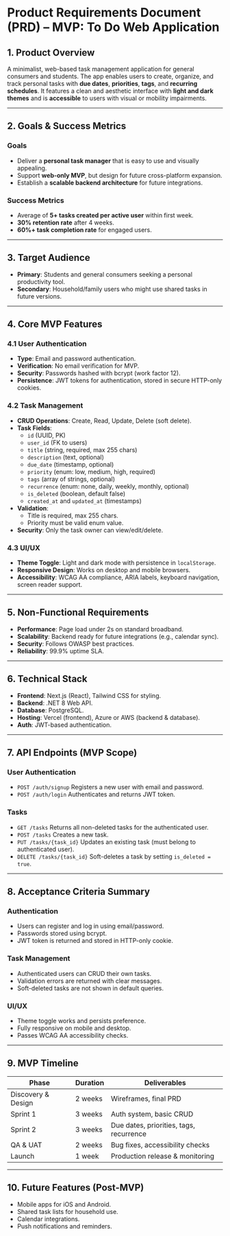 # Product Requirements Document (PRD) – MVP: To Do Web Application

## 1. Product Overview

A minimalist, web-based task management application for general consumers and students.
The app enables users to create, organize, and track personal tasks with **due dates**, **priorities**, **tags**, and **recurring schedules**.
It features a clean and aesthetic interface with **light and dark themes** and is **accessible** to users with visual or mobility impairments.

---

## 2. Goals & Success Metrics

### Goals

-   Deliver a **personal task manager** that is easy to use and visually appealing.
-   Support **web-only MVP**, but design for future cross-platform expansion.
-   Establish a **scalable backend architecture** for future integrations.

### Success Metrics

-   Average of **5+ tasks created per active user** within first week.
-   **30% retention rate** after 4 weeks.
-   **60%+ task completion rate** for engaged users.

---

## 3. Target Audience

-   **Primary**: Students and general consumers seeking a personal productivity tool.
-   **Secondary**: Household/family users who might use shared tasks in future versions.

---

## 4. Core MVP Features

### 4.1 User Authentication

-   **Type**: Email and password authentication.
-   **Verification**: No email verification for MVP.
-   **Security**: Passwords hashed with bcrypt (work factor 12).
-   **Persistence**: JWT tokens for authentication, stored in secure HTTP-only cookies.

### 4.2 Task Management

-   **CRUD Operations**: Create, Read, Update, Delete (soft delete).
-   **Task Fields**:
    -   `id` (UUID, PK)
    -   `user_id` (FK to users)
    -   `title` (string, required, max 255 chars)
    -   `description` (text, optional)
    -   `due_date` (timestamp, optional)
    -   `priority` (enum: low, medium, high, required)
    -   `tags` (array of strings, optional)
    -   `recurrence` (enum: none, daily, weekly, monthly, optional)
    -   `is_deleted` (boolean, default false)
    -   `created_at` and `updated_at` (timestamps)
-   **Validation**:
    -   Title is required, max 255 chars.
    -   Priority must be valid enum value.
-   **Security**: Only the task owner can view/edit/delete.

### 4.3 UI/UX

-   **Theme Toggle**: Light and dark mode with persistence in `localStorage`.
-   **Responsive Design**: Works on desktop and mobile browsers.
-   **Accessibility**: WCAG AA compliance, ARIA labels, keyboard navigation, screen reader support.

---

## 5. Non-Functional Requirements

-   **Performance**: Page load under 2s on standard broadband.
-   **Scalability**: Backend ready for future integrations (e.g., calendar sync).
-   **Security**: Follows OWASP best practices.
-   **Reliability**: 99.9% uptime SLA.

---

## 6. Technical Stack

-   **Frontend**: Next.js (React), Tailwind CSS for styling.
-   **Backend**: .NET 8 Web API.
-   **Database**: PostgreSQL.
-   **Hosting**: Vercel (frontend), Azure or AWS (backend & database).
-   **Auth**: JWT-based authentication.

---

## 7. API Endpoints (MVP Scope)

### User Authentication

-   `POST /auth/signup`
    Registers a new user with email and password.
-   `POST /auth/login`
    Authenticates and returns JWT token.

### Tasks

-   `GET /tasks`
    Returns all non-deleted tasks for the authenticated user.
-   `POST /tasks`
    Creates a new task.
-   `PUT /tasks/{task_id}`
    Updates an existing task (must belong to authenticated user).
-   `DELETE /tasks/{task_id}`
    Soft-deletes a task by setting `is_deleted = true`.

---

## 8. Acceptance Criteria Summary

### Authentication

-   Users can register and log in using email/password.
-   Passwords stored using bcrypt.
-   JWT token is returned and stored in HTTP-only cookie.

### Task Management

-   Authenticated users can CRUD their own tasks.
-   Validation errors are returned with clear messages.
-   Soft-deleted tasks are not shown in default queries.

### UI/UX

-   Theme toggle works and persists preference.
-   Fully responsive on mobile and desktop.
-   Passes WCAG AA accessibility checks.

---

## 9. MVP Timeline

| Phase              | Duration | Deliverables                            |
| ------------------ | -------- | --------------------------------------- |
| Discovery & Design | 2 weeks  | Wireframes, final PRD                   |
| Sprint 1           | 3 weeks  | Auth system, basic CRUD                 |
| Sprint 2           | 3 weeks  | Due dates, priorities, tags, recurrence |
| QA & UAT           | 2 weeks  | Bug fixes, accessibility checks         |
| Launch             | 1 week   | Production release & monitoring         |

---

## 10. Future Features (Post-MVP)

-   Mobile apps for iOS and Android.
-   Shared task lists for household use.
-   Calendar integrations.
-   Push notifications and reminders.
